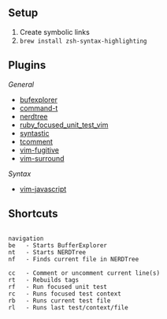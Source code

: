 ## Setup
1. Create symbolic links
1. `brew install zsh-syntax-highlighting`

## Plugins

*General*

* [bufexplorer](http://www.vim.org/scripts/script.php?script_id=42)
* [command-t](https://github.com/wincent/Command-T)
* [nerdtree](https://github.com/scrooloose/nerdtree)
* [ruby_focused_unit_test_vim](https://github.com/drewolson/ruby_focused_unit_test_vim)
* [syntastic](https://github.com/scrooloose/syntastic)
* [tcomment](https://github.com/tomtom/tcomment_vim)
* [vim-fugitive](https://github.com/tpope/vim-fugitive)
* [vim-surround](https://github.com/tpope/vim-surround)

*Syntax*

* [vim-javascript](https://github.com/pangloss/vim-javascript)

##   Shortcuts
```

navigation
be   - Starts BufferExplorer
nt   - Starts NERDTree
nf   - Finds current file in NERDTree

cc   - Comment or uncomment current line(s)
rt   - Rebuilds tags
rf   - Run focused unit test
rc   - Runs focused test context
rb   - Runs current test file
rl   - Runs last test/context/file
```




